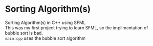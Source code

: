 # Sorting Algorithm(s)
Sorting Algorithm(s) in C++ using SFML<br/>
This was my first project trying to learn SFML, so the implimentation of bubble sort is bad.<br/>
`main.cpp` uses the bubble sort algorithm
